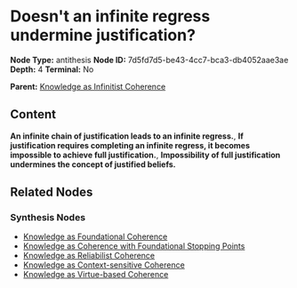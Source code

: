 # Doesn't an infinite regress undermine justification?

**Node Type:** antithesis
**Node ID:** 7d5fd7d5-be43-4cc7-bca3-db4052aae3ae
**Depth:** 4
**Terminal:** No

**Parent:** [Knowledge as Infinitist Coherence](knowledge-as-infinitist-coherence-synthesis-0ec016ac-1faa-4df1-b415-f26975c585d5.md)

## Content

**An infinite chain of justification leads to an infinite regress.**, **If justification requires completing an infinite regress, it becomes impossible to achieve full justification.**, **Impossibility of full justification undermines the concept of justified beliefs.**

## Related Nodes

### Synthesis Nodes

- [Knowledge as Foundational Coherence](knowledge-as-foundational-coherence-synthesis-ecc512be-a772-418c-8651-3c3787ea2a15.md)
- [Knowledge as Coherence with Foundational Stopping Points](knowledge-as-coherence-with-foundational-stopping-points-synthesis-b235a016-1994-4957-9b9a-ac0006f9eca1.md)
- [Knowledge as Reliabilist Coherence](knowledge-as-reliabilist-coherence-synthesis-3a6a34fa-300f-4160-8ed9-a191b22aacba.md)
- [Knowledge as Context-sensitive Coherence](knowledge-as-context-sensitive-coherence-synthesis-5af15724-a63e-41f6-b71d-b54e0c0e82b0.md)
- [Knowledge as Virtue-based Coherence](knowledge-as-virtue-based-coherence-synthesis-22e138cb-d965-4cd7-87c6-5d269e656188.md)
